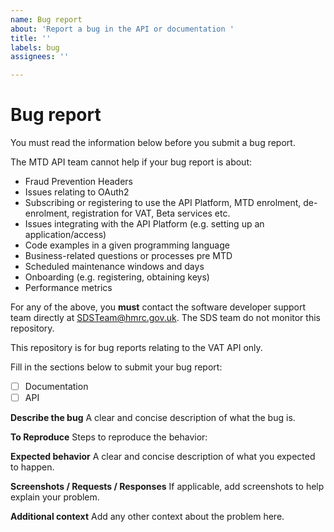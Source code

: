```yaml
---
name: Bug report
about: 'Report a bug in the API or documentation '
title: ''
labels: bug
assignees: ''

---
```


# Bug report

You must read the information below before you submit a bug report. 

The MTD API team cannot help if your bug report is about:

- Fraud Prevention Headers
- Issues relating to OAuth2
- Subscribing or registering to use the API Platform, MTD enrolment, de-enrolment, registration for VAT, Beta services etc.
- Issues integrating with the API Platform (e.g. setting up an application/access)
- Code examples in a given programming language
- Business-related questions or processes pre MTD
- Scheduled maintenance windows and days
- Onboarding (e.g. registering, obtaining keys)
- Performance metrics

For any of the above, you **must** contact the software developer support team directly at SDSTeam@hmrc.gov.uk.  The SDS team do not monitor this repository.

This repository is for bug reports relating to the VAT API only.

Fill in the sections below to submit your bug report:


- [ ] Documentation
- [ ] API 

**Describe the bug**
A clear and concise description of what the bug is.

**To Reproduce**
Steps to reproduce the behavior:

**Expected behavior**
A clear and concise description of what you expected to happen.

**Screenshots / Requests / Responses**
If applicable, add screenshots to help explain your problem.

**Additional context**
Add any other context about the problem here.
